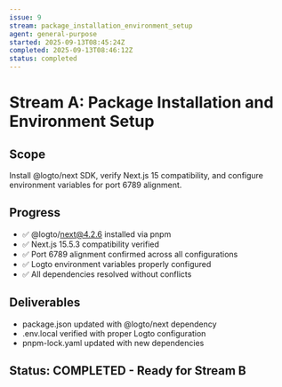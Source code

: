```yaml
---
issue: 9
stream: package_installation_environment_setup
agent: general-purpose
started: 2025-09-13T08:45:24Z
completed: 2025-09-13T08:46:12Z
status: completed
---
```


# Stream A: Package Installation and Environment Setup

## Scope
Install @logto/next SDK, verify Next.js 15 compatibility, and configure environment variables for port 6789 alignment.

## Progress
- ✅ @logto/next@4.2.6 installed via pnpm
- ✅ Next.js 15.5.3 compatibility verified
- ✅ Port 6789 alignment confirmed across all configurations
- ✅ Logto environment variables properly configured
- ✅ All dependencies resolved without conflicts

## Deliverables
- package.json updated with @logto/next dependency
- .env.local verified with proper Logto configuration
- pnpm-lock.yaml updated with new dependencies

## Status: COMPLETED - Ready for Stream B